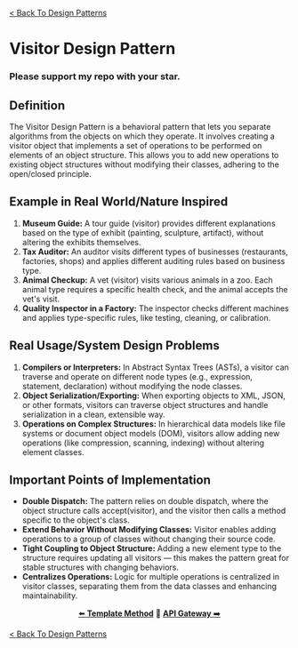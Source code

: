 [< Back To Design Patterns](../../../)

# Visitor Design Pattern
### Please support my repo with your star.

## Definition
The Visitor Design Pattern is a behavioral pattern that lets you separate algorithms from the objects on which they operate. It involves creating a visitor object that implements a set of operations to be performed on elements of an object structure. This allows you to add new operations to existing object structures without modifying their classes, adhering to the open/closed principle.

## Example in Real World/Nature Inspired
1. **Museum Guide:** A tour guide (visitor) provides different explanations based on the type of exhibit (painting, sculpture, artifact), without altering the exhibits themselves.
2. **Tax Auditor:** An auditor visits different types of businesses (restaurants, factories, shops) and applies different auditing rules based on business type.
3. **Animal Checkup:** A vet (visitor) visits various animals in a zoo. Each animal type requires a specific health check, and the animal accepts the vet's visit.
4. **Quality Inspector in a Factory:** The inspector checks different machines and applies type-specific rules, like testing, cleaning, or calibration.

## Real Usage/System Design Problems
1. **Compilers or Interpreters:** In Abstract Syntax Trees (ASTs), a visitor can traverse and operate on different node types (e.g., expression, statement, declaration) without modifying the node classes.
2. **Object Serialization/Exporting:** When exporting objects to XML, JSON, or other formats, visitors can traverse object structures and handle serialization in a clean, extensible way.
3. **Operations on Complex Structures:** In hierarchical data models like file systems or document object models (DOM), visitors allow adding new operations (like compression, scanning, indexing) without altering element classes.

## Important Points of Implementation
- **Double Dispatch:** The pattern relies on double dispatch, where the object structure calls accept(visitor), and the visitor then calls a method specific to the object's class.
- **Extend Behavior Without Modifying Classes:** Visitor enables adding operations to a group of classes without changing their source code.
- **Tight Coupling to Object Structure:** Adding a new element type to the structure requires updating all visitors — this makes the pattern great for stable structures with changing behaviors.
- **Centralizes Operations:** Logic for multiple operations is centralized in visitor classes, separating them from the data classes and enhancing maintainability.

<p align="center">
  <a href="../../behavioral/template_method">⬅️ <strong>Template Method</strong></a>
  🔸
  <a href="../../microservices/api_gateway"><strong>API Gateway</strong> ➡️</a>
</p>

[< Back To Design Patterns](../../../)
